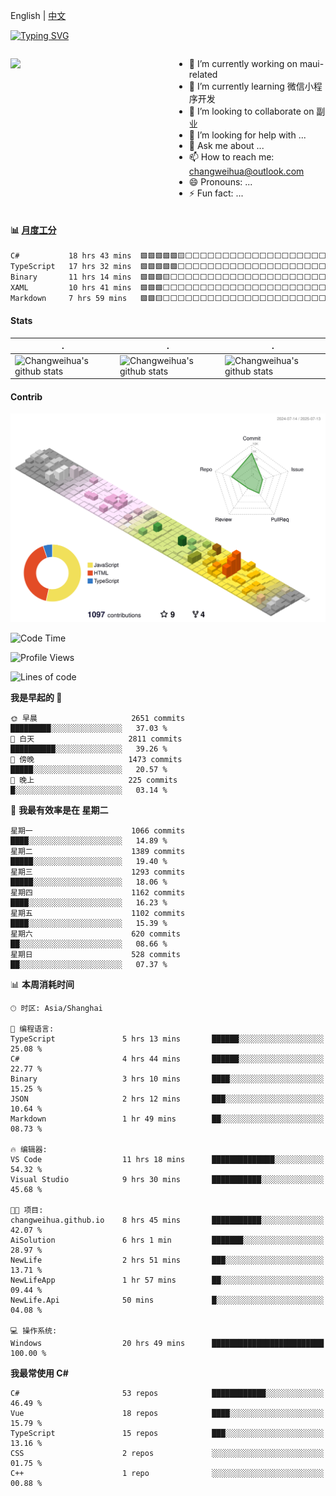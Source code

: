 English | [中文](README_CN.md)

[![Typing SVG](https://readme-typing-svg.herokuapp.com?color=%2336BCF7&center=true&vCenter=true&width=600&lines=Hi+there+👋,+I+am+Chang+Weihua;+Welcome+to+My+Profile!;Over+9+years+of+programming+experience;Always+learning+new+things+)](https://git.io/typing-svg)

<div style="display: grid;gap: 20px;grid-template-columns: repeat(auto-fit, minmax(240px, 1fr));">

[<img src="https://github-readme-stats.vercel.app/api?username=changweihua&show_icons=true&locale=cn" />](https://metrics.lecoq.io/changweihua#gh-light-mode-only)

<div>

- 🔭 I’m currently working on maui-related
- 🌱 I’m currently learning 微信小程序开发
- 👯 I’m looking to collaborate on 副业
- 🤔 I’m looking for help with ...
- 💬 Ask me about ...
- 📫 How to reach me: changweihua@outlook.com
- 😄 Pronouns: ...
- ⚡ Fun fact: ...

</div>

</div>

#### :bar_chart: [月度工分](https://github.com/changweihua/wakapi)

<!--START_SECTION:wakao-->

```txt
C#           18 hrs 43 mins  🟩🟩🟩🟩🟩🟨⬜⬜⬜⬜⬜⬜⬜⬜⬜⬜⬜⬜⬜⬜⬜⬜⬜⬜⬜   22.04 %
TypeScript   17 hrs 32 mins  🟩🟩🟩🟩🟩⬜⬜⬜⬜⬜⬜⬜⬜⬜⬜⬜⬜⬜⬜⬜⬜⬜⬜⬜⬜   20.64 %
Binary       11 hrs 14 mins  🟩🟩🟩🟨⬜⬜⬜⬜⬜⬜⬜⬜⬜⬜⬜⬜⬜⬜⬜⬜⬜⬜⬜⬜⬜   13.22 %
XAML         10 hrs 41 mins  🟩🟩🟩⬜⬜⬜⬜⬜⬜⬜⬜⬜⬜⬜⬜⬜⬜⬜⬜⬜⬜⬜⬜⬜⬜   12.59 %
Markdown     7 hrs 59 mins   🟩🟩🟨⬜⬜⬜⬜⬜⬜⬜⬜⬜⬜⬜⬜⬜⬜⬜⬜⬜⬜⬜⬜⬜⬜   09.41 %
```

<!--END_SECTION:wakao-->

#### Stats ####


| .                                                                                                                                            | .                                                                                                                                      | .                                                                                                                                                     |
| -------------------------------------------------------------------------------------------------------------------------------------------- | -------------------------------------------------------------------------------------------------------------------------------------- | ----------------------------------------------------------------------------------------------------------------------------------------------------- |
| ![Changweihua's github stats](https://github-readme-stats.vercel.app/api?username=changweihua&show_icons=true&theme=radical&hide_title=true) | ![Changweihua's github stats](https://github-readme-stats.vercel.app/api/top-langs/?username=changweihua&theme=radical&layout=compact) | ![Changweihua's github stats](https://github-readme-stats.vercel.app/api?username=changweihua&show_icons=true&theme=radical&include_all_commits=true) |


#### Contrib ####

<!--   profile-green-animate -->
![](./profile-3d-contrib/profile-south-season-animate.svg)

<!--START_SECTION:waka-->
![Code Time](http://img.shields.io/badge/Code%20Time-1%2C571%20hrs%2047%20mins-blue)

![Profile Views](http://img.shields.io/badge/%E4%B8%AA%E4%BA%BA%E8%B5%84%E6%96%99%E8%A7%82%E7%9C%8B%E6%AC%A1%E6%95%B0-9-blue)

![Lines of code](https://img.shields.io/badge/%E4%BB%8E%E3%80%8CHello%20World%E3%80%8D%E8%B5%B7%E6%88%91%E5%B7%B2%E7%BB%8F%E5%86%99%E4%BA%86-24.3%20million%20%E8%A1%8C%E4%BB%A3%E7%A0%81-blue)

**我是早起的 🐤** 

```text
🌞 早晨                     2651 commits        █████████░░░░░░░░░░░░░░░░   37.03 % 
🌆 白天                     2811 commits        ██████████░░░░░░░░░░░░░░░   39.26 % 
🌃 傍晚                     1473 commits        █████░░░░░░░░░░░░░░░░░░░░   20.57 % 
🌙 晚上                     225 commits         █░░░░░░░░░░░░░░░░░░░░░░░░   03.14 % 
```
📅 **我最有效率是在 星期二** 

```text
星期一                      1066 commits        ████░░░░░░░░░░░░░░░░░░░░░   14.89 % 
星期二                      1389 commits        █████░░░░░░░░░░░░░░░░░░░░   19.40 % 
星期三                      1293 commits        █████░░░░░░░░░░░░░░░░░░░░   18.06 % 
星期四                      1162 commits        ████░░░░░░░░░░░░░░░░░░░░░   16.23 % 
星期五                      1102 commits        ████░░░░░░░░░░░░░░░░░░░░░   15.39 % 
星期六                      620 commits         ██░░░░░░░░░░░░░░░░░░░░░░░   08.66 % 
星期日                      528 commits         ██░░░░░░░░░░░░░░░░░░░░░░░   07.37 % 
```


📊 **本周消耗时间** 

```text
🕑︎ 时区: Asia/Shanghai

💬 编程语言: 
TypeScript               5 hrs 13 mins       ██████░░░░░░░░░░░░░░░░░░░   25.08 % 
C#                       4 hrs 44 mins       ██████░░░░░░░░░░░░░░░░░░░   22.77 % 
Binary                   3 hrs 10 mins       ████░░░░░░░░░░░░░░░░░░░░░   15.25 % 
JSON                     2 hrs 12 mins       ███░░░░░░░░░░░░░░░░░░░░░░   10.64 % 
Markdown                 1 hr 49 mins        ██░░░░░░░░░░░░░░░░░░░░░░░   08.73 % 

🔥 编辑器: 
VS Code                  11 hrs 18 mins      ██████████████░░░░░░░░░░░   54.32 % 
Visual Studio            9 hrs 30 mins       ███████████░░░░░░░░░░░░░░   45.68 % 

🐱‍💻 项目: 
changweihua.github.io    8 hrs 45 mins       ███████████░░░░░░░░░░░░░░   42.07 % 
AiSolution               6 hrs 1 min         ███████░░░░░░░░░░░░░░░░░░   28.97 % 
NewLife                  2 hrs 51 mins       ███░░░░░░░░░░░░░░░░░░░░░░   13.71 % 
NewLifeApp               1 hr 57 mins        ██░░░░░░░░░░░░░░░░░░░░░░░   09.44 % 
NewLife.Api              50 mins             █░░░░░░░░░░░░░░░░░░░░░░░░   04.08 % 

💻 操作系统: 
Windows                  20 hrs 49 mins      █████████████████████████   100.00 % 
```

**我最常使用 C#** 

```text
C#                       53 repos            ████████████░░░░░░░░░░░░░   46.49 % 
Vue                      18 repos            ████░░░░░░░░░░░░░░░░░░░░░   15.79 % 
TypeScript               15 repos            ███░░░░░░░░░░░░░░░░░░░░░░   13.16 % 
CSS                      2 repos             ░░░░░░░░░░░░░░░░░░░░░░░░░   01.75 % 
C++                      1 repo              ░░░░░░░░░░░░░░░░░░░░░░░░░   00.88 % 
```




<!--END_SECTION:waka-->


<!-- ![](assets/Bottom_down.svg) -->
